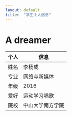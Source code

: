 ```yaml
---
layout: default
title:  "学生个人信息"
---
```


# A dreamer

个人|信息
-|-
姓名|李杨成
专业|网络与新媒体
年级|2016
爱好|运动学习唱歌
院校|中山大学南方学院